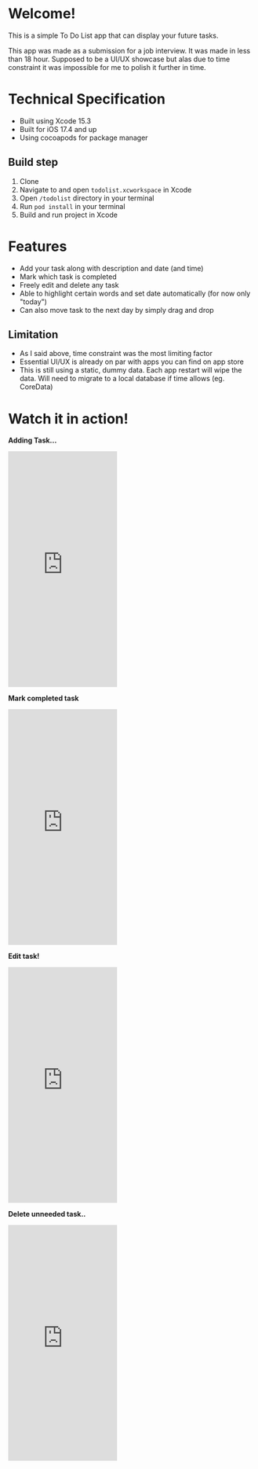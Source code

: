 # Welcome!

This is a simple To Do List app that can display your future tasks.

This app was made as a submission for a job interview. It was made in less than 18 hour. Supposed to be a UI/UX showcase but alas due to time constraint it was impossible for me to polish it further in time.

# Technical Specification
- Built using Xcode 15.3
- Built for iOS 17.4 and up
- Using cocoapods for package manager

## Build step

1. Clone
2. Navigate to and open `todolist.xcworkspace` in Xcode
3. Open `/todolist` directory in your terminal
4. Run `pod install` in your terminal
5. Build and run project in Xcode

# Features
- Add your task along with description and date (and time)
- Mark which task is completed
- Freely edit and delete any task
- Able to highlight certain words and set date automatically (for now only "today")
- Can also move task to the next day by simply drag and drop

## Limitation
- As I said above, time constraint was the most limiting factor
- Essential UI/UX is already on par with apps you can find on app store
- This is still using a static, dummy data. Each app restart will wipe the data. Will need to migrate to a local database if time allows (eg. CoreData)

# Watch it in action!

**Adding Task...**
<iframe src="https://giphy.com/embed/mpU6UoVHJUvG6AelV7" width="222" height="480" frameBorder="0" class="giphy-embed" allowFullScreen></iframe><p><href="https://giphy.com/gifs/mpU6UoVHJUvG6AelV7"></p>

**Mark completed task**
<iframe src="https://giphy.com/embed/4Qfe8TYPi5mzl3TGQJ" width="222" height="480" frameBorder="0" class="giphy-embed" allowFullScreen></iframe><p><href="https://giphy.com/gifs/4Qfe8TYPi5mzl3TGQJ"></p>

**Edit task!**
<iframe src="https://giphy.com/embed/SfyXLkNk82bSmpDZ38" width="222" height="480" frameBorder="0" class="giphy-embed" allowFullScreen></iframe><p><href="https://giphy.com/gifs/SfyXLkNk82bSmpDZ38"></p>

**Delete unneeded task..**
<iframe src="https://giphy.com/embed/QeghU88rPdzO3GoWAi" width="222" height="480" frameBorder="0" class="giphy-embed" allowFullScreen></iframe><p><href="https://giphy.com/gifs/QeghU88rPdzO3GoWAi"></p>
